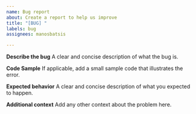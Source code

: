 ```yaml
---
name: Bug report
about: Create a report to help us improve
title: "[BUG] "
labels: bug
assignees: manosbatsis

---
```


**Describe the bug**
A clear and concise description of what the bug is.

**Code Sample**
If applicable, add a small sample code that illustrates the error.

**Expected behavior**
A clear and concise description of what you expected to happen.

**Additional context**
Add any other context about the problem here.

